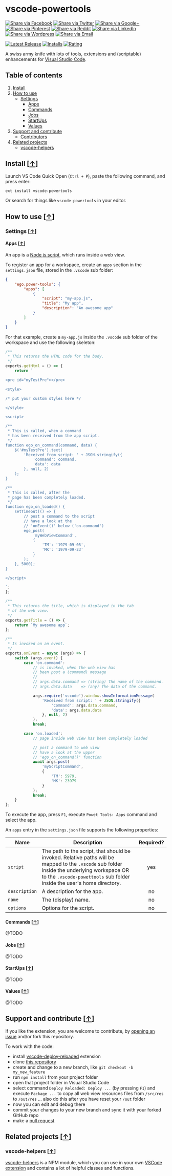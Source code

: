 # vscode-powertools

[![Share via Facebook](https://raw.githubusercontent.com/egodigital/vscode-powertools/master/img/share/Facebook.png)](https://www.facebook.com/sharer/sharer.php?u=https%3A%2F%2Fmarketplace.visualstudio.com%2Fitems%3FitemName%3Degodigital.vscode-powertools&quote=VSCode%20Kanban) [![Share via Twitter](https://raw.githubusercontent.com/egodigital/vscode-powertools/master/img/share/Twitter.png)](https://twitter.com/intent/tweet?source=https%3A%2F%2Fmarketplace.visualstudio.com%2Fitems%3FitemName%3Degodigital.vscode-powertools&text=VSCode%20Kanban:%20https%3A%2F%2Fmarketplace.visualstudio.com%2Fitems%3FitemName%3Degodigital.vscode-powertools&via=mjkloubert) [![Share via Google+](https://raw.githubusercontent.com/egodigital/vscode-powertools/master/img/share/Google+.png)](https://plus.google.com/share?url=https%3A%2F%2Fmarketplace.visualstudio.com%2Fitems%3FitemName%3Degodigital.vscode-powertools) [![Share via Pinterest](https://raw.githubusercontent.com/egodigital/vscode-powertools/master/img/share/Pinterest.png)](http://pinterest.com/pin/create/button/?url=https%3A%2F%2Fmarketplace.visualstudio.com%2Fitems%3FitemName%3Degodigital.vscode-powertools&description=Visual%20Studio%20Code%20extension%2C%20which%20receives%20and%20shows%20git%20events%20from%20webhooks.) [![Share via Reddit](https://raw.githubusercontent.com/egodigital/vscode-powertools/master/img/share/Reddit.png)](http://www.reddit.com/submit?url=https%3A%2F%2Fmarketplace.visualstudio.com%2Fitems%3FitemName%3Degodigital.vscode-powertools&title=VSCode%20Kanban) [![Share via LinkedIn](https://raw.githubusercontent.com/egodigital/vscode-powertools/master/img/share/LinkedIn.png)](http://www.linkedin.com/shareArticle?mini=true&url=https%3A%2F%2Fmarketplace.visualstudio.com%2Fitems%3FitemName%3Degodigital.vscode-powertools&title=VSCode%20Kanban&summary=Visual%20Studio%20Code%20extension%2C%20which%20receives%20and%20shows%20git%20events%20from%20webhooks.&source=https%3A%2F%2Fmarketplace.visualstudio.com%2Fitems%3FitemName%3Degodigital.vscode-powertools) [![Share via Wordpress](https://raw.githubusercontent.com/egodigital/vscode-powertools/master/img/share/Wordpress.png)](http://wordpress.com/press-this.php?u=https%3A%2F%2Fmarketplace.visualstudio.com%2Fitems%3FitemName%3Degodigital.vscode-powertools&quote=VSCode%20Kanban&s=Visual%20Studio%20Code%20extension%2C%20which%20receives%20and%20shows%20git%20events%20from%20webhooks.) [![Share via Email](https://raw.githubusercontent.com/egodigital/vscode-powertools/master/img/share/Email.png)](mailto:?subject=VSCode%20Kanban&body=Visual%20Studio%20Code%20extension%2C%20which%20receives%20and%20shows%20git%20events%20from%20webhooks.:%20https%3A%2F%2Fmarketplace.visualstudio.com%2Fitems%3FitemName%3Degodigital.vscode-powertools)


[![Latest Release](https://vsmarketplacebadge.apphb.com/version-short/egodigital.vscode-powertools.svg)](https://marketplace.visualstudio.com/items?itemName=egodigital.vscode-powertools)
[![Installs](https://vsmarketplacebadge.apphb.com/installs/egodigital.vscode-powertools.svg)](https://marketplace.visualstudio.com/items?itemName=egodigital.vscode-powertools)
[![Rating](https://vsmarketplacebadge.apphb.com/rating-short/egodigital.vscode-powertools.svg)](https://marketplace.visualstudio.com/items?itemName=egodigital.vscode-powertools#review-details)

A swiss army knife with lots of tools, extensions and (scriptable) enhancements for [Visual Studio Code](https://code.visualstudio.com/).

## Table of contents

1. [Install](#install-)
2. [How to use](#how-to-use-)
   * [Settings](#settings-)
     * [Apps](#apps-)
     * [Commands](#commands-)
     * [Jobs](#jobs-)
     * [StartUps](#startups-)
     * [Values](#values-)
3. [Support and contribute](#support-and-contribute-)
   * [Contributors](#contributors-)
4. [Related projects](#related-projects-)
   * [vscode-helpers](#vscode-helpers-)

## Install [[&uarr;](#table-of-contents)]

Launch VS Code Quick Open (`Ctrl + P`), paste the following command, and press enter:

```bash
ext install vscode-powertools
```

Or search for things like `vscode-powertools` in your editor.

## How to use [[&uarr;](#table-of-contents)]

### Settings [[&uarr;](#how-to-use-)]

#### Apps [[&uarr;](#settings-)]

An app is a [Node.js script](https://nodejs.org/), which runs inside a web view.

To register an app for a workspace, create an `apps` section in the `settings.json` file, stored in the `.vscode` sub folder:

```json
{
    "ego.power-tools": {
        "apps": [
            {
                "script": "my-app.js",
                "title": "My app",
                "description": "An awesome app"
            }
        ]
    }
}
```

For that example, create a `my-app.js` inside the `.vscode` sub folder of the workspace and use the following skeleton:

```javascript
/**
 * This returns the HTML code for the body.
 */
exports.getHtml = () => {
    return `

<pre id="myTestPre"></pre>

<style>

/* put your custom styles here */

</style>

<script>

/**
 * This is called, when a command
 * has been received from the app script.
 */
function ego_on_command(command, data) {
    $('#myTestPre').text(
        'Received from script: ' + JSON.stringify({
            'command': command,
            'data': data
        }, null, 2)
    );
}

/**
 * This is called, after the
 * page has been completely loaded.
 */
function ego_on_loaded() {
    setTimeout(() => {
        // post a command to the script
        // have a look at the
        // 'onEvent()' below ('on.command')
        ego_post(
            'myWebViewCommand',
            {
                'TM': '1979-09-05',
                'MK': '1979-09-23'
            }
        );
    }, 5000);
}

</script>

`;
};

/**
 * This returns the title, which is displayed in the tab
 * of the web view.
 */
exports.getTitle = () => {
    return `My awesome app`;
};

/**
 * Is invoked on an event.
 */
exports.onEvent = async (args) => {
    switch (args.event) {
        case 'on.command':
            // is invoked, when the web view has
            // been post a (command) message
            // 
            // args.data.command => (string) The name of the command.
            // args.data.data    => (any) The data of the command.

            args.require('vscode').window.showInformationMessage(
                'Received from script: ' + JSON.stringify({
                    'command': args.data.command,
                    'data': args.data.data
                }, null, 2)
            );
            break;

        case 'on.loaded':
            // page inside web view has been completely loaded

            // post a command to web view
            // have a look at the upper
            // 'ego_on_command()' function
            await args.post(
                'myScriptCommand',
                {
                    'TM': 5979,
                    'MK': 23979
                }
            );
            break;
    }
};
```

To execute the app, press `F1`, execute `Powet Tools: Apps` command and select the app.

An `apps` entry in the `settings.json` file supports the following properties:

| Name | Description | Required? | 
| ---- | ----------- | :-------: |
| `script` | The path to the script, that should be invoked. Relative paths will be mapped to the `.vscode` sub folder inside the underlying workspace OR to the `.vscode-powettools` sub folder inside the user's home directory. | yes |
| `description` | A description for the app. | no |
| `name` | The (display) name. | no |
| `options` | Options for the script. | no |

#### Commands [[&uarr;](#settings-)]

@TODO

#### Jobs [[&uarr;](#settings-)]

@TODO

#### StartUps [[&uarr;](#settings-)]

@TODO

#### Values [[&uarr;](#settings-)]

@TODO

## Support and contribute [[&uarr;](#table-of-contents)]

If you like the extension, you are welcome to contribute, by [opening an issue](https://github.com/egodigital/vscode-powertools/issues) and/or fork this repository.

To work with the code:

* install [vscode-deploy-reloaded](https://marketplace.visualstudio.com/items?itemName=mkloubert.vscode-deploy-reloaded) extension
* clone [this repository](https://github.com/egodigital/vscode-powertools)
* create and change to a new branch, like `git checkout -b my_new_feature`
* run `npm install` from your project folder
* open that project folder in Visual Studio Code
* select command `Deploy Reloaded: Deploy ...` (by pressing `F1`) and execute `Package ...` to copy all web view resources files from `/src/res` to `/out/res` ... also do this after you have reset your `/out` folder
* now you can edit and debug there
* commit your changes to your new branch and sync it with your forked GitHub repo
* make a [pull request](https://github.com/egodigital/vscode-powertools/pulls)

## Related projects [[&uarr;](#table-of-contents)]

### vscode-helpers [[&uarr;](#related-projects-)]

[vscode-helpers](https://github.com/mkloubert/vscode-helpers) is a NPM module, which you can use in your own [VSCode extension](https://code.visualstudio.com/docs/extensions/overview) and contains a lot of helpful classes and functions.
